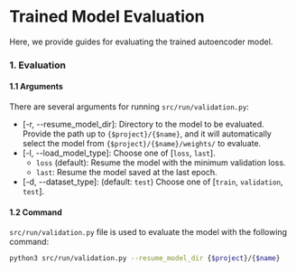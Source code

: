 # Trained Model Evaluation
Here, we provide guides for evaluating the trained autoencoder model.


### 1. Evaluation
#### 1.1 Arguments
There are several arguments for running `src/run/validation.py`:
* [-r, --resume_model_dir]: Directory to the model to be evaluated. Provide the path up to `{$project}/{$name}`, and it will automatically select the model from `{$project}/{$name}/weights/` to evaluate.
* [-l, --load_model_type]: Choose one of [`loss`, `last`].
    * `loss` (default): Resume the model with the minimum validation loss.
    * `last`: Resume the model saved at the last epoch.
* [-d, --dataset_type]: (default: `test`) Choose one of [`train`, `validation`, `test`].


#### 1.2 Command
`src/run/validation.py` file is used to evaluate the model with the following command:
```bash
python3 src/run/validation.py --resume_model_dir {$project}/{$name}
```
